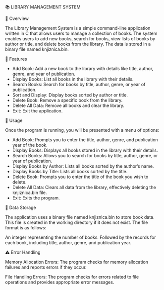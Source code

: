 📚 LIBRARY MANAGEMENT SYSTEM 

📜 Overview

The Library Management System is a simple command-line application written in C that allows users to manage a collection of books. 
The system enables users to add new books, search for books, view lists of books by author or title, and delete books from the library. 
The data is stored in a binary file named knjiznica.bin.

🚀 Features

- Add Book: Add a new book to the library with details like title, author, genre, and year of publication.
- Display Books: List all books in the library with their details.
- Search Books: Search for books by title, author, genre, or year of publication.
- Sort and Display: Display books sorted by author or title.
- Delete Book: Remove a specific book from the library.
- Delete All Data: Remove all books and clear the library.
- Exit: Exit the application.

📖 Usage

Once the program is running, you will be presented with a menu of options:

- Add Book: Prompts you to enter the title, author, genre, and publication year of the book.
- Display Books: Displays all books stored in the library with their details.
- Search Books: Allows you to search for books by title, author, genre, or year of publication.
- Display Books by Author: Lists all books sorted by the author’s name.
- Display Books by Title: Lists all books sorted by the title.
- Delete Book: Prompts you to enter the title of the book you wish to delete.
- Delete All Data: Clears all data from the library, effectively deleting the knjiznica.bin file.
- Exit: Exits the program.

💾 Data Storage

The application uses a binary file named knjiznica.bin to store book data. This file is created in the working directory if it does not exist. The file format is as follows:

An integer representing the number of books.
Followed by the records for each book, including title, author, genre, and publication year.

⚠️ Error Handling

Memory Allocation Errors: The program checks for memory allocation failures and reports errors if they occur.

File Handling Errors: The program checks for errors related to file operations and provides appropriate error messages.
